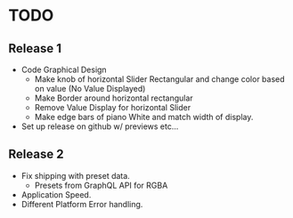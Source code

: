 # TODO
## Release 1
- Code Graphical Design
  	- Make knob of horizontal Slider Rectangular and change color based on value (No Value Displayed)
  	- Make Border around horizontal rectangular
  	- Remove Value Display for horizontal Slider
  	- Make edge bars of piano White and match width of display.
- Set up release on github w/ previews etc...

## Release 2
- Fix shipping with preset data.
	- Presets from GraphQL API for RGBA
- Application Speed.
- Different Platform Error handling.

